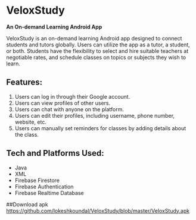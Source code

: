 # VeloxStudy

**An On-demand Learning Android App**

VeloxStudy is an on-demand learning Android app designed to connect students and tutors globally. Users can utilize the app as a tutor, a student, or both. Students have the flexibility to select and hire suitable teachers at negotiable rates, and schedule classes on topics or subjects they wish to learn.

## Features:
1. Users can log in through their Google account.
2. Users can view profiles of other users.
3. Users can chat with anyone on the platform.
4. Users can edit their profiles, including username, phone number, website, etc.
5. Users can manually set reminders for classes by adding details about the class.

## Tech and Platforms Used:
- Java
- XML
- Firebase Firestore
- Firebase Authentication
- Firebase Realtime Database

##Download apk
https://github.com/lokeshkoundal/VeloxStudy/blob/master/VeloxStudy.apk
